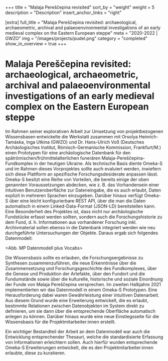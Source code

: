 +++
title = "Malaja Pereščepina revisited"
sort_by = "weight"
weight = 5
description = "Description"
insert_anchor_links = "right"

[extra]
full_title = "Malaja Pereščepina revisited: archaeological, archaeometric, archival and palaeoenvironmental investigations of an early medieval complex on the Eastern European steppe"
meta = "2020-2022 | GWZO"
img = "/images/projects/pudel.png"
category = "completed"
show_in_overview = true
+++

# Malaja Pereščepina revisited: archaeological, archaeometric, archival and palaeoenvironmental investigations of an early medieval complex on the Eastern European steppe

Im Rahmen seiner explorativen Arbeit zur Umsetzung von projektbezogenen Wissensbasen entwickelte die Werkstatt zusammen mit Orsolya Heinrich-Tamáska, Inga Utkina (GWZO) und Dr. Hans-Ulrich Voß (Deutsches Archäologisches Institut, Römisch-Germanische Kommission, Frankfurt/M.) einen Prototypen für eine archäologische Datenbank für den spätrömischen/frühmittelalterlichen funerären Malaja-Pereščepina-Fundkomplex in der heutigen Ukraine. Als technische Basis diente Omeka-S und im Rahmen dieses Vorprojektes sollte auch evaluiert werden, inwiefern sich diese Plattform an spezifische Forschungsdesiderate anpassen lässt. Omeka-S besitzt eine Reihe von Vorteilen, die bereits einige der oben genannten Voraussetzungen abdecken, wie z. B. das Vorhandensein einer intuitiven Benutzeroberfläche zur Dateneingabe, die es auch erlaubt, Daten explizit in mehreren Sprachen einzugeben. Darüber hinaus verfügt Omeka-S über eine leicht konfigurierbare REST API, über die man die Daten automatisch in einem Linked-Data-Format (JSON-LD) bereitstellen kann. 
Eine Besonderheit des Projektes ist, dass nicht nur archäologische Fundstücke erfasst werden sollten, sondern auch die Forschungshistorie zu dem Fund, d. h. Informationen aus vorhandener Forschung inkl. Archivmaterial sollen ebenso in die Datenbank integriert werden wie neu durchgeführte Untersuchungen der Objekte. Daraus ergab sich folgendes Datenmodell: 

<Abb. MP Datenmodell plus Vocabs>

Die Wissensbasis sollte es erlauben, die Forschungsergebnisse zu Synthesen zusammenzuführen, die neue Erkenntnisse über die Zusammensetzung und Forschungsgeschichte des Fundkomplexes, über die Genese und Produktion der Artefakte, über den Fundort und die Fundumstände sowie über die kulturelle, historische und soziale Einordnung der Funde von Malaja Pereščepina versprechen.
Im zweiten Halbjahre 2021 implementierten wir das Datenmodell in einem Omeka-S Prototypen.  Eine Herausforderung dabei waren Gewährleistung einer intuitiven Datenarbeit. Aus diesem Grund wurde eine Erweiterung entwickelt, die es erlaubt, bestimmte Relationen zwischen Datenobjekten im System direkt zu definieren, um sie dann über die entsprechende Oberfläche automatisch anlegen zu können. Darüber hinaus wurde eine neue Einstiegsseite für die Wissensbasis für die Projektmitarbeiter:innen erstellt.

<Abb prototyp>

Ein wichtiger Bestandteil der Arbeit an dem Datenmodell war auch die Entwicklung entsprechender Thesauri, welche die standardisierte Erfassung von Informationen erleichtern sollen. Auch hierfür wurden entsprechende Omeka-S Erweiterungen entwickelt, die es den Projektmitarbeiter:innen erlaubte, diese zu kuratieren. 
